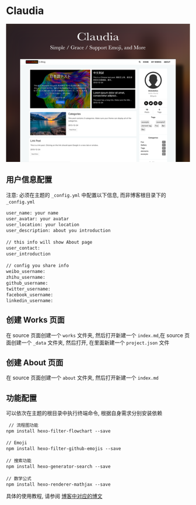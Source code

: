 # Claudia
![cover](./screenshot/claudia-cover.png)

## 用户信息配置

注意: 必须在主题的 `_config.yml` 中配置以下信息, 而非博客根目录下的 `_config.yml`

	user_name: your name
	user_avatar: your avatar
	user_location: your location
	user_description: about you introduction
	
	// this info will show About page
	user_contact: 
	user_introduction
	
	// config you share info
	weibo_username: 
	zhihu_username: 
	github_username:
	twitter_username: 
	facebook_username:  
	linkedin_username:  

## 创建 Works 页面
在 source 页面创建一个 `works` 文件夹, 然后打开新建一个 `index.md`,在 source 页面创建一个 `_data` 文件夹, 然后打开, 在里面新建一个 `project.json` 文件

## 创建 About 页面
在 source 页面创建一个 `about` 文件夹, 然后打开新建一个 `index.md`

## 功能配置
可以依次在主题的根目录中执行终端命令, 根据自身需求分别安装依赖
	
	 // 流程图功能
    npm install hexo-filter-flowchart --save
    
    // Emoji
    npm install hexo-filter-github-emojis --save
    
    // 搜索功能
    npm install hexo-generator-search --save
    
    // 数学公式
    npm install hexo-renderer-mathjax --save
    
具体的使用教程, 请参阅 [博客中对应的博文](https://haojen.github.io/Claudia-theme-blog/)    
   